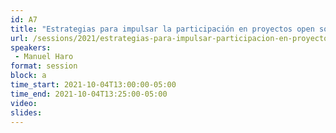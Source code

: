 ```yaml
---
id: A7
title: "Estrategias para impulsar la participación en proyectos open source"
url: /sessions/2021/estrategias-para-impulsar-participacion-en-proyectos-open-source
speakers:
 - Manuel Haro
format: session
block: a
time_start: 2021-10-04T13:00:00-05:00
time_end: 2021-10-04T13:25:00-05:00
video:
slides:
---
```

